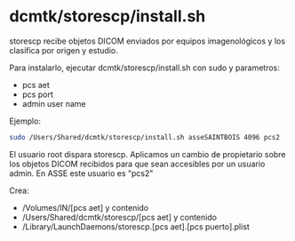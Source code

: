 # dcmtk/storescp/install.sh

storescp recibe objetos DICOM enviados por equipos imagenológicos y los clasifica por origen y estudio.

Para instalarlo, ejecutar dcmtk/storescp/install.sh con sudo y parametros:

- pcs aet
- pcs port
- admin user name

Ejemplo:

```sh
sudo /Users/Shared/dcmtk/storescp/install.sh asseSAINTBOIS 4096 pcs2
```

El usuario root dispara storescp. Aplicamos un cambio de propietario sobre los objetos DICOM recibidos para que sean accesibles por un usuario admin. En ASSE este usuario es "pcs2"

Crea:

- /Volumes/IN/[pcs aet]   y contenido
- /Users/Shared/dcmtk/storescp/[pcs aet]  y contenido
- /Library/LaunchDaemons/storescp.[pcs aet].[pcs puerto].plist
